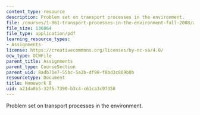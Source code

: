 ```yaml
---
content_type: resource
description: Problem set on transport processes in the environment.
file: /courses/1-061-transport-processes-in-the-environment-fall-2008/a21da0b532f57390b3c4c61ca3c97358_homework8.pdf
file_size: 136064
file_type: application/pdf
learning_resource_types:
- Assignments
license: https://creativecommons.org/licenses/by-nc-sa/4.0/
ocw_type: OCWFile
parent_title: Assignments
parent_type: CourseSection
parent_uid: 8adb71e7-55bc-5a2b-df98-f8bd3c809b0b
resourcetype: Document
title: Homework 8
uid: a21da0b5-32f5-7390-b3c4-c61ca3c97358
---
```

Problem set on transport processes in the environment.